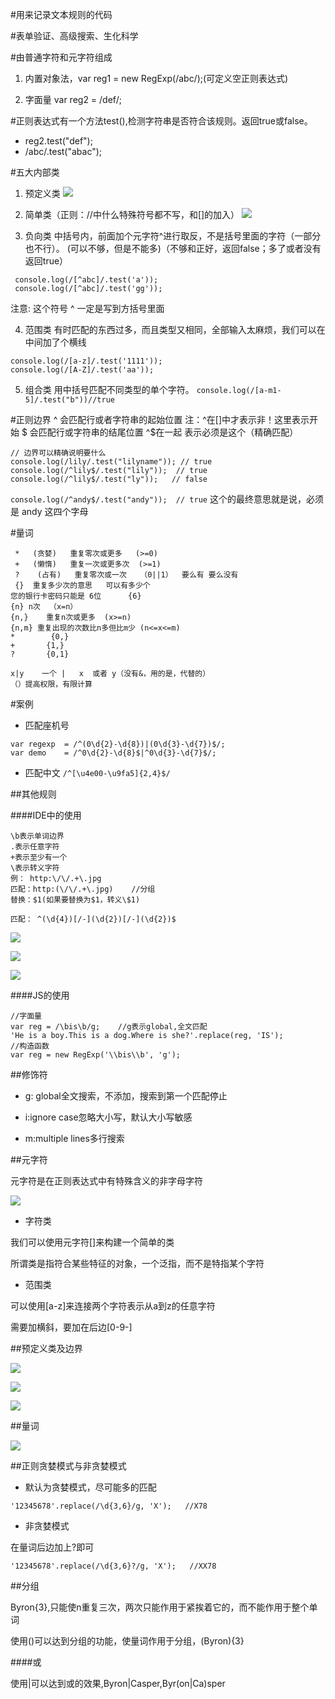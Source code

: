 #用来记录文本规则的代码

#表单验证、高级搜索、生化科学

#由普通字符和元字符组成
1. 内置对象法，var reg1 = new RegExp(/abc/);(可定义空正则表达式)

1. 字面量  var reg2 = /def/;

#正则表达式有一个方法test(),检测字符串是否符合该规则。返回true或false。
- reg2.test("def");
- /abc/.test("abac");


#五大内部类


1. 预定义类
![](/assets/360截图20170902181158621.jpg)

2. 简单类（正则：//中什么特殊符号都不写，和[]的加入）
![](/assets/360截图20170903004655582.jpg)

3. 负向类
中括号内，前面加个元字符^进行取反，不是括号里面的字符（一部分也不行）。
(可以不够，但是不能多)（不够和正好，返回false；多了或者没有返回true）
```
 console.log(/[^abc]/.test('a'));
 console.log(/[^abc]/.test('gg'));
```
注意:  这个符号 ^  一定是写到方括号里面

4. 范围类
有时匹配的东西过多，而且类型又相同，全部输入太麻烦，我们可以在中间加了个横线
```
console.log(/[a-z]/.test('1111'));
console.log(/[A-Z]/.test('aa'));
```

5. 组合类
用中括号匹配不同类型的单个字符。
`console.log(/[a-m1-5]/.test("b"))//true`


#正则边界
^ 会匹配行或者字符串的起始位置
注：^在[]中才表示非！这里表示开始
$ 会匹配行或字符串的结尾位置
^$在一起 表示必须是这个（精确匹配）
```
// 边界可以精确说明要什么
console.log(/lily/.test("lilyname")); // true
console.log(/^lily$/.test("lily"));  // true
console.log(/^lily$/.test("ly"));   // false
```
`console.log(/^andy$/.test("andy"));  // true`
这个的最终意思就是说，必须是 andy 这四个字母

#量词
```
 *   (贪婪)   重复零次或更多   (>=0)
 +   (懒惰)   重复一次或更多次  (>=1)
 ?    (占有)   重复零次或一次   （0||1）  要么有 要么没有
 {}  重复多少次的意思   可以有多少个  
您的银行卡密码只能是 6位      {6}
{n}	n次	（x=n）  
{n,}	重复n次或更多  (x>=n)
{n,m} 重复出现的次数比n多但比m少 (n<=x<=m)
*   	 {0,}
+	    {1,}
?	    {0,1}

x|y    一个 |   x  或者 y（没有&，用的是，代替的） 
（）提高权限，有限计算
 ```

#案例

- 匹配座机号
```
var regexp  = /^(0\d{2}-\d{8})|(0\d{3}-\d{7})$/;
var demo    = /^0\d{2}-\d{8}$|^0\d{3}-\d{7}$/;
```

- 匹配中文
`/^[\u4e00-\u9fa5]{2,4}$/ `




##其他规则

####IDE中的使用

```
\b表示单词边界
.表示任意字符
+表示至少有一个
\表示转义字符
例： http:\/\/.+\.jpg
匹配：http:(\/\/.+\.jpg)    //分组
替换：$1(如果要替换为$1，转义\$1)

匹配： ^(\d{4})[/-](\d{2})[/-](\d{2})$
```

![](/assets/360截图20171221211241775.jpg)

![](/assets/360截图20171221212134339.jpg)

![](/assets/360截图20171221213006861.jpg)



####JS的使用

```
//字面量
var reg = /\bis\b/g;    //g表示global,全文匹配
'He is a boy.This is a dog.Where is she?'.replace(reg, 'IS');
//构造函数
var reg = new RegExp('\\bis\\b', 'g');
```




##修饰符

- g: global全文搜索，不添加，搜索到第一个匹配停止

- i:ignore case忽略大小写，默认大小写敏感

- m:multiple lines多行搜索




##元字符

元字符是在正则表达式中有特殊含义的非字母字符

![](/assets/360截图20171221214838265.jpg)

- 字符类

我们可以使用元字符[]来构建一个简单的类

所谓类是指符合某些特征的对象，一个泛指，而不是特指某个字符

- 范围类

可以使用[a-z]来连接两个字符表示从a到z的任意字符

需要加横斜，要加在后边[0-9-]



##预定义类及边界

![](/assets/360截图20171221215905794.jpg)

![](/assets/360截图20171221220121888.jpg)

![](/assets/360截图20171221220707384.jpg)




##量词

![](/assets/360截图20171222193104390.jpg)




##正则贪婪模式与非贪婪模式

- 默认为贪婪模式，尽可能多的匹配

```
'12345678'.replace(/\d{3,6}/g, 'X');   //X78
```


- 非贪婪模式

在量词后边加上?即可

```
'12345678'.replace(/\d{3,6}?/g, 'X');   //XX78
```



##分组

Byron{3},只能使n重复三次，两次只能作用于紧挨着它的，而不能作用于整个单词

使用()可以达到分组的功能，使量词作用于分组，(Byron){3}

####或

使用|可以达到或的效果,Byron|Casper,Byr(on|Ca)sper





































